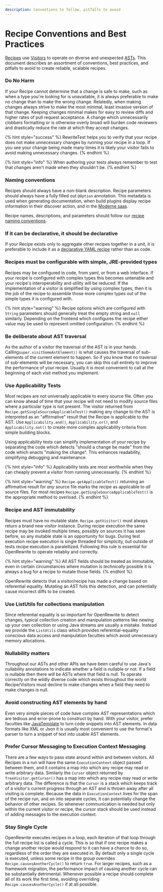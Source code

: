 ```yaml
---
description: Conventions to follow, pitfalls to avoid
---
```


# Recipe Conventions and Best Practices

[Recipes](../../v1beta/recipes.md) use [Visitors](../../v1beta/visitors.md) to operate on diverse and unexpected [ASTs](../../v1beta/abstract-syntax-trees.md). This document describes an assortment of conventions, best practices, and pitfalls to avoid to create reliable, scalable recipes.

### Do No Harm

If your Recipe cannot determine that a change is safe to make, such as when a type you're looking for is unavailable, it is always preferable to make no change than to make the wrong change. Relatedly, when making changes always strive to make the most minimal, least invasive version of that change. Keeping changes minimal makes for easy to review diffs and higher rates of pull request acceptance. A change which unnecessarily clobbers formatting or is otherwise overly broad will burden code reviewers and drastically reduce the rate at which they accept changes.&#x20;

{% hint style="success" %}
RewriteTest helps you to verify that your recipe does not make unnecessary changes by running your recipe in a loop. If you see your change being made many times it is likely your visitor fails to avoid making unnecessary changes.&#x20;
{% endhint %}

{% hint style="info" %}
When authoring your tests always remember to test that changes aren't made when they shouldn't be.
{% endhint %}

### Naming conventions

Recipes should always have a non-blank description. Recipe parameters should always have a fully filled out `@Option` annotation. This metadata is used when generating documentation, when build plugins display recipe information in their discover action, and in the [Moderne saas](https://app.gitbook.com/s/JC9dRbwVINQjAyoDyBuW/alerts).

Recipe names, descriptions, and parameters should follow our [recipe naming conventions](https://github.com/openrewrite/rewrite/blob/main/doc/adr/0002-recipe-naming.md).&#x20;

### If it can be declarative, it should be declarative

If your Recipe exists only to aggregate other recipes together in a unit, it is preferable to include it as a [declarative YAML recipe](../../reference/yaml-format-reference.md) rather than as code.

### Recipes must be configurable with simple, JRE-provided types

Recipes may be configured in code, from yaml, or from a web interface. If your recipe is configured with complex types this becomes untenable and your recipe's interoperability and utility will be reduced. If the implementation of a visitor is simplified by using complex types, then it is the job of the recipe to assemble those more complex types out of the simple types it is configured with.

{% hint style="warning" %}
Recipe options which are configured with `String` parameters should generally treat the empty string and `null` similarly. Depending on the frontend which configures the recipe either value may be used to represent omitted configuration.
{% endhint %}

### Be deliberate about AST traversal

As the author of a visitor the traversal of the AST is in your hands. Calling`super.visitSomeAstElement()` is what causes the traversal of sub-elements of the current element to happen. So if you know that no traversal of sub-elements will be necessary, you can skip this call entirely to improve the performance of your recipe. Usually it is most convenient to call at the beginning of each visit method you implement.

### Use Applicability Tests

Most recipes are not universally applicable to every source file. Often you can know ahead of time that your recipe will not need to modify source files where a particular type is not present. The visitor returned from  `Recipe.getSingleSourceApplicableTest()` making any change to the AST is interpreted as an "affirmative" result that the Recipe is applicable to the AST. Use `Applicability.and()`, `Applicability.or()`, and `Applicability.not()` to create more complex applicability criteria from simple building blocks.&#x20;

Using applicability tests can simplify implementation of your recipe by separating the code which detects "should a change be made" from the code which enacts "making the change". This enhances readability, simplifying debugging and maintenance.

{% hint style="info" %}
Applicability tests are most worthwhile when they can cheaply prevent a visitor from running unnecessarily.
{% endhint %}

{% hint style="warning" %}
`Recipe.getApplicableTest()` returning an affirmative result for _any_ source file marks the recipe as applicable to _all_ source files. For most recipes `Recipe.getSingleSourceApplicableTest()` is the appropriate method to overload.
{% endhint %}

### Recipe and AST immutability

Recipes must have no mutable state. `Recipe.getVisitor()` must always return a brand new visitor instance. During recipe execution the same recipe may be invoked multiple times, possibly on sources it has seen before, so any mutable state is an opportunity for bugs. During test execution recipe execution is single threaded for simplicity, but outside of tests recipe execution is paralellized. Following this rule is essential for OpenRewrite to operate reliabliy and correctly.

{% hint style="warning" %}
All AST fields should be treated as immutable, even in certain circumstances where mutation is _technically_ possible it is always a bug for a recipe to mutate those fields.&#x20;
{% endhint %}

OpenRewrite detects that a visitor/recipe has made a change based on referential equality. Mutating an AST foils this detection, and can potentially cause incorrect diffs to be created.&#x20;

### Use ListUtils for collections manipulation

Since referential equality is so important for OpenRewrite to detect changes, typical collection creation and manipulation patterns like newing up your own collection or using Java streams are usually a mistake. Instead we provide the `ListUtils` class which provides referential-equality conscious data access and manipulation faculties which avoid unnecessary memory allocations.

### Nullability matters

Throughout our ASTs and other APIs we have been careful to use Java's nullability annotations to indicate whether a field is nullable or not. If a field is nullable then there _will_ be ASTs where that field is null. To operate correctly on the wildly diverse code which exists throughout the world Recipe/Visitors must decline to make changes when a field they need to make changes is null.

### Avoid constructing AST elements by hand

Even very simple pieces of code have complex AST representations which are tedious and error-prone to construct by hand. With your visitor, prefer faculties like [JavaTemplate](../../v1beta/javatemplate.md) to turn code snippets into AST elements. In data formats like XML or Json it is usually most convenient to use the format's parser to turn a snippet of text into usable AST elements.

### Prefer Cursor Messaging to Execution Context Messaging

There are a few ways to pass state around within and between visitors. All Recipes in a run will have the same `ExecutionContext` object passed between them, and it contains a map into which any recipe may read or write arbitrary data. Similarly the `Cursor` object returned by `TreeVisitor.getCursor()` has a map into which any recipe may read or write arbitrary data. The difference is that the `Cursor` is a stack which keeps track of a visitor's current progress through an AST and is thrown away after all visiting is complete. Because the data in `ExecutionContext` lives for the span of the recipe run, and on into separate cycles, it can potentially change the behavior of other recipes. So whenever communication is needed but only within the current visitor or recipe, the cursor stack should be used instead of adding messages to the execution context.

### Stay Single Cycle

OpenRewrite executes recipes in a loop, each iteration of that loop through the full recipe list is called a cycle. This is so that if one recipe makes a change another recipe would respond to it can have a chance to do so, regardless of the order they are executed in. By default only a single cycle is executed, unless some recipe in the group overrides `Recipe.causesAnotherCycle()` to return `true`. For larger recipes, such as a framework migraiton, the performance impact of causing another cycle can be substantially detrimental. Whenever possible a recipe should complete all of its work the first time, avoiding overriding `Recipe.causesAnotherCycle()` if at all possible.
